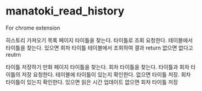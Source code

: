 # manatoki_read_history
For chrome extension

히스토리 가져오기
  목록 페이지
    타이틀을 찾는다.
    타이틀로 조회 요청한다.
    테이블에서 타이틀을 찾는다.
      있으면 회차 타이틀 테이블에서 조회하여 결과 return
    없으면 
      없다고 reutrn
    
타이틀 저장하기
  만화 페이지
    타이틀을 찾는다.
    회차 타이틀을 찾는다.
    타이틀과 회차 타이틀의 저장 요청한다.
    테이블에 타이틀이 있는지 확인한다.
      없으면 타이틀 저장.
      회차 타이틀이 있는지 확인한다.
        있으면 읽은 시간 업데이트
      없으면 
        회차 타이틀 저장
